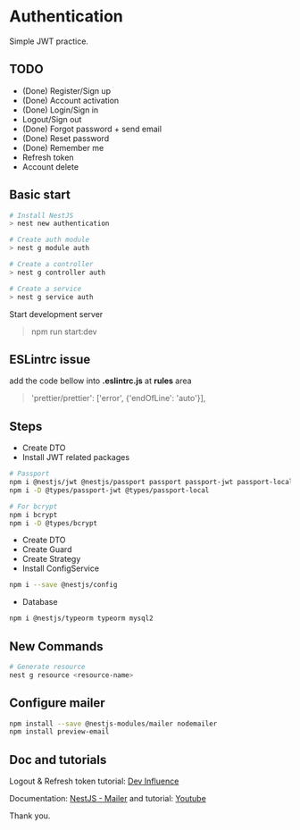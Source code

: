 # Authentication

Simple JWT practice.

## TODO

- (Done) Register/Sign up
- (Done) Account activation
- (Done) Login/Sign in
- Logout/Sign out
- (Done) Forgot password + send email
- (Done) Reset password
- (Done) Remember me
- Refresh token
- Account delete

## Basic start

```bash
# Install NestJS
> nest new authentication

# Create auth module
> nest g module auth

# Create a controller
> nest g controller auth

# Create a service
> nest g service auth

```

Start development server

> npm run start:dev

## ESLintrc issue

add the code bellow into **.eslintrc.js** at **rules** area

> 'prettier/prettier': ['error', {'endOfLine': 'auto'}],

## Steps

- Create DTO
- Install JWT related packages

```bash
# Passport
npm i @nestjs/jwt @nestjs/passport passport passport-jwt passport-local
npm i -D @types/passport-jwt @types/passport-local

# For bcrypt
npm i bcrypt
npm i -D @types/bcrypt
```

- Create DTO
- Create Guard
- Create Strategy
- Install ConfigService

```bash
npm i --save @nestjs/config
```

- Database

```bash
npm i @nestjs/typeorm typeorm mysql2
```

## New Commands

```bash
# Generate resource
nest g resource <resource-name>
```

## Configure mailer

```bash
npm install --save @nestjs-modules/mailer nodemailer
npm install preview-email
```

## Doc and tutorials

Logout & Refresh token tutorial: [Dev Influence](https://www.dev-influence.com/article/jwt-authentication-in-nestjs)

Documentation: [NestJS - Mailer](https://nest-modules.github.io/mailer/docs/mailer) and tutorial: [Youtube](https://www.youtube.com/watch?v=DAAxWEPCARo)

Thank you.
